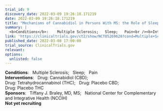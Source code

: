 ```yaml
---
trial_id: 9
discovery_date: 2022-03-09 19:26:18.171219
date: 2022-03-09 19:26:18.171219
title: "Mechanisms of Cannabidiol in Persons With MS: the Role of Sleep and Pain Phenotype"
summary: |
  <b>Conditions</b>:    Multiple Sclerosis;   Sleep;   Pain<br /><b>Interventions</b>:    Drug: Cannabidiol (CBD);   Drug: Tetrahydrocannabinol (THC);   Drug: Placebo CBD;   Drug: Placebo THC<br /><b>Sponsors</b>:    Tiffany J. Braley, MD, MS;   National Center for Complementary and Integrative Health (NCCIH)<br /><b>Not yet recruiting</b>
link: 'https://clinicaltrials.gov/ct2/show/NCT05269628?cond=Multiple+Sclerosis&sfpd_d=14&sel_rss=new14'
published_date: 2022-03-08 17:00:00
trial_source: ClinicalTrials.gov
relevant: 
options:
  unlisted: false
---
```

<b>Conditions</b>:    Multiple Sclerosis;   Sleep;   Pain<br /><b>Interventions</b>:    Drug: Cannabidiol (CBD);   Drug: Tetrahydrocannabinol (THC);   Drug: Placebo CBD;   Drug: Placebo THC<br /><b>Sponsors</b>:    Tiffany J. Braley, MD, MS;   National Center for Complementary and Integrative Health (NCCIH)<br /><b>Not yet recruiting</b>